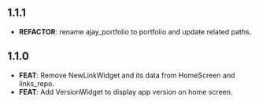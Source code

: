 ## 1.1.1

 - **REFACTOR**: rename ajay_portfolio to portfolio and update related paths.

## 1.1.0

 - **FEAT**: Remove NewLinkWidget and its data from HomeScreen and links_repo.
 - **FEAT**: Add VersionWidget to display app version on home screen.

